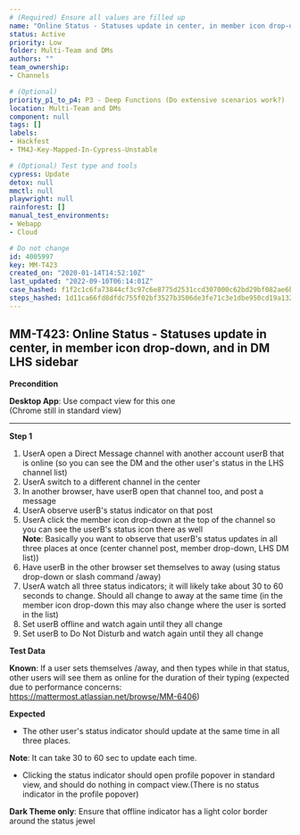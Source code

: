 ```yaml
---
# (Required) Ensure all values are filled up
name: "Online Status - Statuses update in center, in member icon drop-down, and in DM LHS sidebar"
status: Active
priority: Low
folder: Multi-Team and DMs
authors: ""
team_ownership: 
- Channels

# (Optional)
priority_p1_to_p4: P3 - Deep Functions (Do extensive scenarios work?)
location: Multi-Team and DMs
component: null
tags: []
labels: 
- Hackfest
- TM4J-Key-Mapped-In-Cypress-Unstable

# (Optional) Test type and tools
cypress: Update
detox: null
mmctl: null
playwright: null
rainforest: []
manual_test_environments: 
- Webapp
- Cloud

# Do not change
id: 4005997
key: MM-T423
created_on: "2020-01-14T14:52:10Z"
last_updated: "2022-09-10T06:14:01Z"
case_hashed: f1f2c1c6fa73844cf3c97c6e8775d2531ccd307000c62bd29bf082ae6bf0ffefbd84fa649ff3d672de0233a09f4d3aba
steps_hashed: 1d11ca66fd8dfdc755f02bf3527b3506de3fe71c3e1dbe950cd19a132771bf084e942eb412284e14e9629b81183f44f0
---
```


<!-- (Auto-generated) Based on frontmatter's "key" and "name" -->

## MM-T423: Online Status - Statuses update in center, in member icon drop-down, and in DM LHS sidebar

**Precondition**

**Desktop App**: Use compact view for this one\
(Chrome still in standard view)

---

**Step 1**

1. UserA open a Direct Message channel with another account userB that is online (so you can see the DM and the other user's status in the LHS channel list)
2. UserA switch to a different channel in the center
3. In another browser, have userB open that channel too, and post a message
4. UserA observe userB's status indicator on that post
5. UserA click the member icon drop-down at the top of the channel so you can see the userB's status icon there as well
   \
   **Note**: Basically you want to observe that userB's status updates in all three places at once (center channel post, member drop-down, LHS DM list))
6. Have userB in the other browser set themselves to away (using status drop-down or slash command /away)
7. UserA watch all three status indicators; it will likely take about 30 to 60 seconds to change. Should all change to away at the same time (in the member icon drop-down this may also change where the user is sorted in the list)
8. Set userB offline and watch again until they all change
9. Set userB to Do Not Disturb and watch again until they all change

**Test Data**

**Known**: If a user sets themselves /away, and then types while in that status, other users will see them as online for the duration of their typing (expected due to performance concerns: <https://mattermost.atlassian.net/browse/MM-6406>)

**Expected**

- The other user's status indicator should update at the same time in all three places.

**Note**: It can take 30 to 60 sec to update each time.

- Clicking the status indicator should open profile popover in standard view, and should do nothing in compact view.(There is no status indicator in the profile popover)

**Dark Theme only**: Ensure that offline indicator has a light color border around the status jewel
